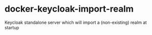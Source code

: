 # docker-keycloak-import-realm
Keycloak standalone server which will import a (non-existing) realm at startup
